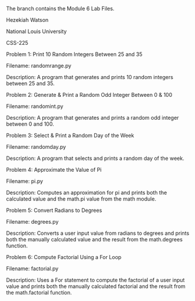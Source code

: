 The branch contains the Module 6 Lab Files.

Hezekiah Watson

National Louis University

CSS-225 

Problem 1: Print 10 Random Integers Between 25 and 35 

Filename: randomrange.py 

Description: A program that generates and prints 10 random integers between 25 and 35. 

Problem 2: Generate & Print a Random Odd Integer Between 0 & 100  

Filename: randomint.py  

Description: A program that generates and prints a random odd integer between 0 and 100. 

Problem 3: Select & Print a Random Day of the Week 

Filename: randomday.py  

Description: A program that selects and prints a random day of the week. 

Problem 4: Approximate the Value of Pi  

Filename: pi.py   

Description: Computes an approximation for pi and prints both the calculated value and the math.pi value from the math module.  

Problem 5: Convert Radians to Degrees  

Filename: degrees.py  

Description: Converts a user input value from radians to degrees and prints both the manually calculated value and the result from the math.degrees function. 

Problem 6: Compute Factorial Using a For Loop  

Filename: factorial.py  

Description: Uses a For statement to compute the factorial of a user input value and prints both the manually calculated factorial and the result from the math.factorial function.  
